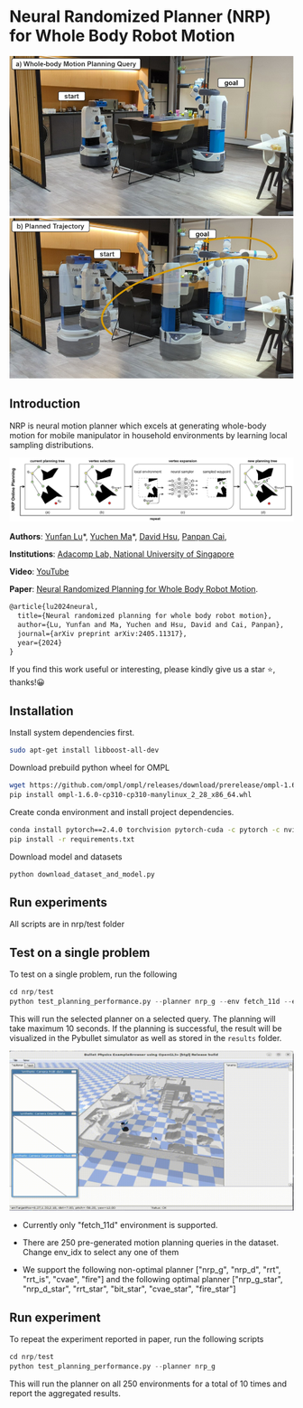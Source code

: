 # Neural Randomized Planner (NRP) for Whole Body Robot Motion

![top](./doc/wbmp.jpg)

## Introduction

NRP is neural motion planner which excels at generating whole-body motion for mobile manipulator in household environments by learning local sampling distributions.

![system_overview](./doc/system_overview.png)

**Authors**: [Yunfan Lu](https://lyfkyle.github.io/)\*, [Yuchen Ma](https://kevinskwk.github.io/)\*, [David Hsu](https://www.comp.nus.edu.sg/~dyhsu/), [Panpan Cai](https://cindycia.github.io/),

**Institutions**: [Adacomp Lab, National University of Singapore](https://adacomp.comp.nus.edu.sg/)

**Video**: [YouTube](https://www.youtube.com/watch?v=iwGLnul00bo)

**Paper**: [Neural Randomized Planning for Whole Body Robot Motion](https://arxiv.org/abs/2405.11317).

```
@article{lu2024neural,
  title={Neural randomized planning for whole body robot motion},
  author={Lu, Yunfan and Ma, Yuchen and Hsu, David and Cai, Panpan},
  journal={arXiv preprint arXiv:2405.11317},
  year={2024}
}
```

If you find this work useful or interesting, please kindly give us a star ⭐, thanks!😀

## Installation

Install system dependencies first.

```bash
sudo apt-get install libboost-all-dev
```

Download prebuild python wheel for OMPL

```bash
wget https://github.com/ompl/ompl/releases/download/prerelease/ompl-1.6.0-cp310-cp310-manylinux_2_28_x86_64.whl
pip install ompl-1.6.0-cp310-cp310-manylinux_2_28_x86_64.whl
```

Create conda environment and install project dependencies.

```bash
conda install pytorch==2.4.0 torchvision pytorch-cuda -c pytorch -c nvidia
pip install -r requirements.txt
```

Download model and datasets

```python
python download_dataset_and_model.py
```

## Run experiments

All scripts are in nrp/test folder

## Test on a single problem

To test on a single problem, run the following

```python
cd nrp/test
python test_planning_performance.py --planner nrp_g --env fetch_11d --env_idx 0
```

This will run the selected planner on a selected query. The planning will take maximum 10 seconds. If the planning is successful, the result will be visualized in the Pybullet simulator as well as stored in the `results` folder.

![sample_path](./doc/sample_path.gif)

- Currently only "fetch_11d" environment is supported.

- There are 250 pre-generated motion planning queries in the dataset. Change env_idx to select any one of them

- We support the following non-optimal planner ["nrp_g", "nrp_d", "rrt", "rrt_is", "cvae", "fire"] and the following optimal planner ["nrp_g_star", "nrp_d_star", "rrt_star", "bit_star", "cvae_star", "fire_star"]

## Run experiment

To repeat the experiment reported in paper, run the following scripts

```python
cd nrp/test
python test_planning_performance.py --planner nrp_g
```

This will run the planner on all 250 environments for a total of 10 times and report the aggregated results.
